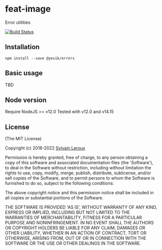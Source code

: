 feat-image
==========

Error utilities


[![Build Status](https://github.com/YesIKnowIT/errors/actions/workflows/npm-test.yml/badge.svg)](https://github.com/YesIKnowIT/errors/actions/workflows/npm-test.yml)

## Installation

    npm install --save @yesik/errors


## Basic usage

TBD

## Node version
Require NodeJS >= v12.0
Tested with v12.0 and v14.15

## License

(The MIT License)

Copyright (c) 2018-2022 [Sylvain Leroux](mailto:sylvain@chicoree.fr)

Permission is hereby granted, free of charge, to any person obtaining
a copy of this software and associated documentation files (the
'Software'), to deal in the Software without restriction, including
without limitation the rights to use, copy, modify, merge, publish,
distribute, sublicense, and/or sell copies of the Software, and to
permit persons to whom the Software is furnished to do so, subject to
the following conditions:

The above copyright notice and this permission notice shall be
included in all copies or substantial portions of the Software.

THE SOFTWARE IS PROVIDED 'AS IS', WITHOUT WARRANTY OF ANY KIND,
EXPRESS OR IMPLIED, INCLUDING BUT NOT LIMITED TO THE WARRANTIES OF
MERCHANTABILITY, FITNESS FOR A PARTICULAR PURPOSE AND NONINFRINGEMENT.
IN NO EVENT SHALL THE AUTHORS OR COPYRIGHT HOLDERS BE LIABLE FOR ANY
CLAIM, DAMAGES OR OTHER LIABILITY, WHETHER IN AN ACTION OF CONTRACT,
TORT OR OTHERWISE, ARISING FROM, OUT OF OR IN CONNECTION WITH THE
SOFTWARE OR THE USE OR OTHER DEALINGS IN THE SOFTWARE.
